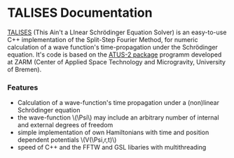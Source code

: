 # TALISES Documentation

[TALISES](https://github.com/savowe/talises) (This Ain't a LInear Schrödinger Equation Solver) is an easy-to-use C++ implementation of the Split-Step Fourier Method, for numeric calculation of a wave function's time-propagation under the Schrödinger equation.
It's code is based on the [ATUS-2 package](https://github.com/GPNUM/atus2) programm developed at ZARM (Center of Applied Space Technology and Microgravity, University of Bremen).
### Features
- Calculation of a wave-function's time propagation under a (non)linear Schrödinger equation
- the wave-function \\(\Psi\\) may include an arbitrary number of internal and external degrees of freedom
- simple implementation of own Hamiltonians with time and position dependent potentials \\(V(\Psi,r,t)\\)
- speed of C++ and the FFTW and GSL libaries with multithreading